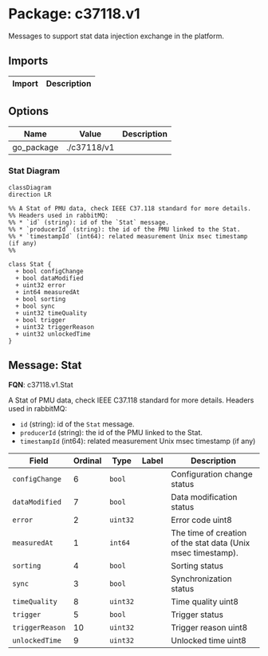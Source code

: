 # Package: c37118.v1

<!-- markdownlint-disable -->
Messages to support stat data injection exchange in the platform.



## Imports

| Import | Description |
|--------|-------------|



## Options

| Name       | Value       | Description |
|------------|-------------|-------------|
| go_package | ./c37118/v1 |             |




### Stat Diagram

```mermaid
classDiagram
direction LR

%% A Stat of PMU data, check IEEE C37.118 standard for more details.
%% Headers used in rabbitMQ:
%% * `id` (string): id of the `Stat` message.
%% * `producerId` (string): the id of the PMU linked to the Stat.
%% * `timestampId` (int64): related measurement Unix msec timestamp (if any)
%% 

class Stat {
  + bool configChange
  + bool dataModified
  + uint32 error
  + int64 measuredAt
  + bool sorting
  + bool sync
  + uint32 timeQuality
  + bool trigger
  + uint32 triggerReason
  + uint32 unlockedTime
}

```

## Message: Stat

**FQN**: c37118.v1.Stat

A Stat of PMU data, check IEEE C37.118 standard for more details.
Headers used in rabbitMQ:
* `id` (string): id of the `Stat` message.
* `producerId` (string): the id of the PMU linked to the Stat.
* `timestampId` (int64): related measurement Unix msec timestamp (if any)



| Field           | Ordinal | Type     | Label | Description                                                   |
|-----------------|---------|----------|-------|---------------------------------------------------------------|
| `configChange`  | 6       | `bool`   |       | Configuration change status                                   |
| `dataModified`  | 7       | `bool`   |       | Data modification status                                      |
| `error`         | 2       | `uint32` |       | Error code uint8                                              |
| `measuredAt`    | 1       | `int64`  |       | The time of creation of the stat data (Unix msec timestamp).  |
| `sorting`       | 4       | `bool`   |       | Sorting status                                                |
| `sync`          | 3       | `bool`   |       | Synchronization status                                        |
| `timeQuality`   | 8       | `uint32` |       | Time quality uint8                                            |
| `trigger`       | 5       | `bool`   |       | Trigger status                                                |
| `triggerReason` | 10      | `uint32` |       | Trigger reason uint8                                          |
| `unlockedTime`  | 9       | `uint32` |       | Unlocked time uint8                                           |






<!-- Created by: Proto Diagram Tool -->
<!-- https://github.com/GoogleCloudPlatform/proto-gen-md-diagrams -->

